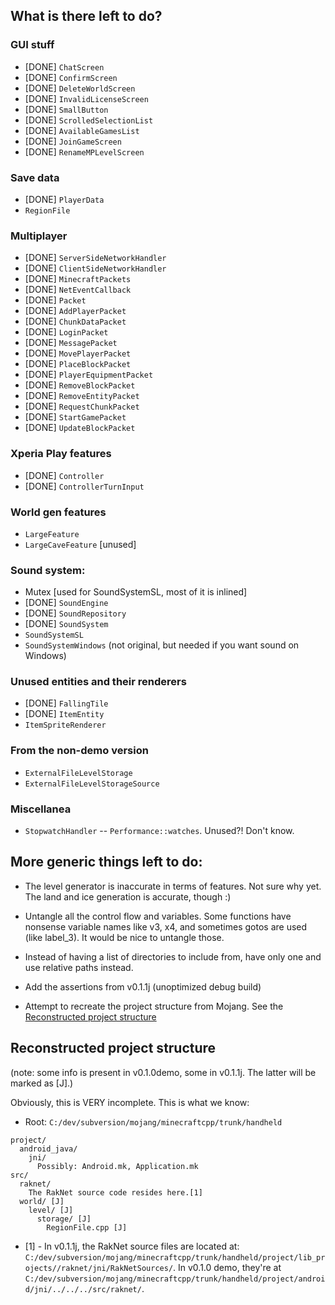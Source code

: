 ## What is there left to do?

### GUI stuff
* [DONE] `ChatScreen`
* [DONE] `ConfirmScreen`
* [DONE] `DeleteWorldScreen`
* [DONE] `InvalidLicenseScreen`
* [DONE] `SmallButton`
* [DONE] `ScrolledSelectionList`
* [DONE] `AvailableGamesList`
* [DONE] `JoinGameScreen`
* [DONE] `RenameMPLevelScreen`

### Save data
* [DONE] `PlayerData`
* `RegionFile`

### Multiplayer
* [DONE] `ServerSideNetworkHandler`
* [DONE] `ClientSideNetworkHandler`
* [DONE] `MinecraftPackets`
* [DONE] `NetEventCallback`
* [DONE] `Packet`
* [DONE] `AddPlayerPacket`
* [DONE] `ChunkDataPacket`
* [DONE] `LoginPacket`
* [DONE] `MessagePacket`
* [DONE] `MovePlayerPacket`
* [DONE] `PlaceBlockPacket`
* [DONE] `PlayerEquipmentPacket`
* [DONE] `RemoveBlockPacket`
* [DONE] `RemoveEntityPacket`
* [DONE] `RequestChunkPacket`
* [DONE] `StartGamePacket`
* [DONE] `UpdateBlockPacket`

### Xperia Play features
* [DONE] `Controller`
* [DONE] `ControllerTurnInput`

### World gen features
* `LargeFeature`
* `LargeCaveFeature` [unused]

### Sound system:
* Mutex [used for SoundSystemSL, most of it is inlined]
* [DONE] `SoundEngine`
* [DONE] `SoundRepository`
* [DONE] `SoundSystem`
* `SoundSystemSL`
* `SoundSystemWindows` (not original, but needed if you want sound on Windows)

### Unused entities and their renderers
* [DONE] `FallingTile`
* [DONE] `ItemEntity`
* `ItemSpriteRenderer`

### From the non-demo version
* `ExternalFileLevelStorage`
* `ExternalFileLevelStorageSource`

### Miscellanea
* `StopwatchHandler` -- `Performance::watches`. Unused?! Don't know.

## More generic things left to do:

* The level generator is inaccurate in terms of features. Not sure why yet.
  The land and ice generation is accurate, though :)

* Untangle all the control flow and variables. Some functions have nonsense variable names like v3, x4,
  and sometimes gotos are used (like label_3). It would be nice to untangle those.

* Instead of having a list of directories to include from, have only one and use relative paths instead.

* Add the assertions from v0.1.1j (unoptimized debug build)

* Attempt to recreate the project structure from Mojang. See the [Reconstructed project structure](#reconstructed-project-structure)

## Reconstructed project structure
(note: some info is present in v0.1.0demo, some in v0.1.1j. The latter will be marked as [J].)

Obviously, this is VERY incomplete. This is what we know:

* Root: `C:/dev/subversion/mojang/minecraftcpp/trunk/handheld`

```
project/
  android_java/
    jni/
      Possibly: Android.mk, Application.mk
src/
  raknet/
    The RakNet source code resides here.[1]
  world/ [J]
    level/ [J]
      storage/ [J]
        RegionFile.cpp [J]
```

* [1] - In v0.1.1j, the RakNet source files are located at: `C:/dev/subversion/mojang/minecraftcpp/trunk/handheld/project/lib_projects//raknet/jni/RakNetSources/`.
  In v0.1.0 demo, they're at `C:/dev/subversion/mojang/minecraftcpp/trunk/handheld/project/android/jni/../../../src/raknet/`.
